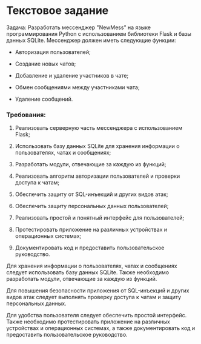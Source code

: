 # Текстовое задание

Задача: Разработать мессенджер "NewMess" на языке программирования Python с использованием библиотеки Flask и базы данных SQLite. Мессенджер должен иметь следующие функции:



- Авторизация пользователей;

- Создание новых чатов;

- Добавление и удаление участников в чате;

- Обмен сообщениями между участниками чата;

- Удаление сообщений.


### Требования:

1. Реализовать серверную часть мессенджера с использованием Flask;

2. Использовать базу данных SQLite для хранения информации о пользователях, чатах и сообщениях;

3. Разработать модули, отвечающие за каждую из функций;

4. Реализовать алгоритм авторизации пользователей и проверки доступа к чатам;

5. Обеспечить защиту от SQL-инъекций и других видов атак;

6. Обеспечить защиту персональных данных пользователей;

7. Реализовать простой и понятный интерфейс для пользователей;

8. Протестировать приложение на различных устройствах и операционных системах;

9. Документировать код и предоставить пользовательское руководство.


Для хранения информации о пользователях, чатах и сообщениях следует использовать базу данных SQLite. Также необходимо разработать модули, отвечающие за каждую из функций.


Для повышения безопасности приложения от SQL-инъекций и других видов атак следует выполнять проверку доступа к чатам и защиту персональных данных. 


Для удобства пользователя следует обеспечить простой интерфейс. Также необходимо протестировать приложение на различных устройствах и операционных системах, а также документировать код и предоставить пользовательское руководство.